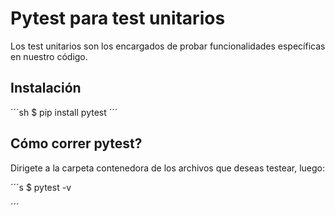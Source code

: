 # Pytest para test unitarios

Los test unitarios son los encargados de probar funcionalidades específicas en nuestro código.

## Instalación
´´´sh
    $ pip install pytest 
´´´

## Cómo correr pytest?

Dirigete a la carpeta contenedora de los archivos que deseas testear, luego:

 ´´´s
    $ pytest -v

 ´´´